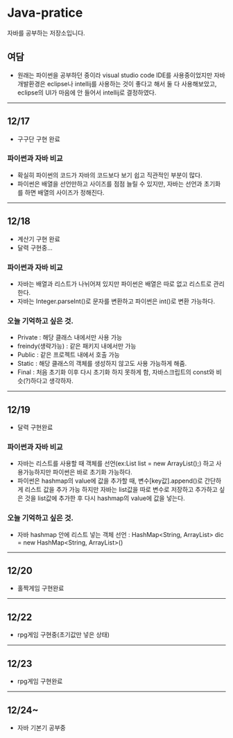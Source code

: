 # Java-pratice
자바를 공부하는 저장소입니다.

## 여담
* 원래는 파이썬을 공부하던 중이라 visual studio code IDE를 사용중이었지만 
자바개발환경은 eclipse나 intellij를 사용하는 것이 좋다고 해서 둘 다 사용해보았고,
eclipse의 UI가 마음에 안 들어서 intellij로 결정하였다.

***

## 12/17
* 구구단 구현 완료

### 파이썬과 자바 비교
* 확실히 파이썬의 코드가 자바의 코드보다 보기 쉽고 직관적인 부분이 많다.
* 파이썬은 배열을 선언만하고 사이즈를 점점 늘릴 수 있지만, 자바는 선언과 초기화를 하면 배열의 사이즈가 정해진다.

***

## 12/18
* 계산기 구현 완료
* 달력 구현중...

### 파이썬과 자바 비교
* 자바는 배열과 리스트가 나뉘어져 있지만 파이썬은 배열은 따로 없고 리스트로 관리한다.
* 자바는 Integer.parseInt()로 문자를 변환하고 파이썬은 int()로 변환 가능하다.

### 오늘 기억하고 싶은 것.
* Private : 해당 클래스 내에서만 사용 가능
* freindy(생략가능) : 같은 패키지 내에서만 가능
* Public : 같은 프로젝트 내에서 호출 가능
* Static : 해당 클래스의 객체를 생성하지 않고도 사용 가능하게 해줌.
* Final : 처음 초기화 이후 다시 초기화 하지 못하게 함, 자바스크립트의 const와 비슷(?)하다고 생각하자.

***

## 12/19
* 달력 구현완료

### 파이썬과 자바 비교
* 자바는 리스트를 사용할 때 객체를 선언(ex:List<String> list = new ArrayList<String>();)
  하고 사용가능하지만 파이썬은 바로 초기화 가능하다.
* 파이썬은 hashmap의 value에 값을 추가할 때, 변수[key값].append()로 간단하게 리스트 값을 추가 가능 
  하지만 자바는 list값을 따로 변수로 저장하고 추가하고 싶은 것을 list값에 추가한 후 다시 hashmap의 value에
  값을 넣는다.

### 오늘 기억하고 싶은 것.
* 자바 hashmap 안에 리스트 넣는 객체 선언 : 
  HashMap<String, ArrayList<String>> dic = new HashMap<String, ArrayList<String>>()

***

## 12/20
* 홀짝게임 구현완료

***

## 12/22
* rpg게임 구현중(초기값만 넣은 상태)

***

## 12/23
* rpg게임 구현완료

***

## 12/24~
* 자바 기본기 공부중